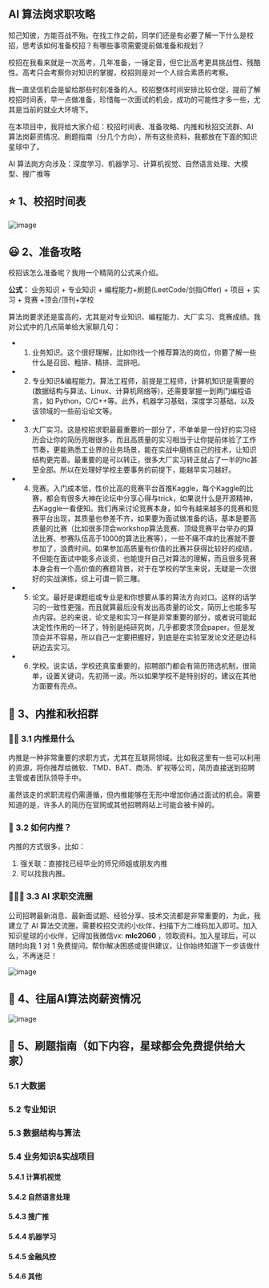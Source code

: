 ## AI 算法岗求职攻略

知己知彼，方能百战不殆。在找工作之前，同学们还是有必要了解一下什么是校招，思考该如何准备校招？有哪些事项需要提前做准备和规划？

校招在我看来就是一次高考，几年准备，一锤定音，但它比高考更具挑战性、残酷性。高考只会考察你对知识的掌握，校招则是对一个人综合素质的考察。

我一直坚信机会是留给那些时刻准备的人。校招整体时间安排比较仓促，提前了解校招时间表，早一点做准备，珍惜每一次面试的机会，成功的可能性才多一些，尤其是当前的就业大环境下。

在本项目中，我将给大家介绍：校招时间表、准备攻略、内推和秋招交流群、AI 算法岗薪资情况、刷题指南（分几个方向），所有这些资料，我都放在下面的知识星球中了。

AI 算法岗方向涉及：深度学习、机器学习、计算机视觉、自然语言处理、大模型、搜广推等

## :star: 1、校招时间表

![image](https://user-images.githubusercontent.com/76510785/233392629-2a39a179-94b7-41b4-8a5f-85804af1150a.png)

## :smiley: 2、准备攻略

校招该怎么准备呢？我用一个精简的公式来介绍。

**公式：** 业务知识 + 专业知识 + 编程能力+刷题(LeetCode/剑指Offer) + 项目 + 实习 + 竞赛 +顶会/顶刊+学校

算法岗要求还是蛮高的，尤其是对专业知识、编程能力、大厂实习、竞赛成绩。我对公式中的几点简单给大家聊几句：

- 1. 业务知识。这个很好理解，比如你找一个推荐算法的岗位，你要了解一些什么是召回、粗排、精排、混排吧。
- 2. 专业知识&编程能力。算法工程师，前提是工程师，计算机知识是需要的(数据结构与算法、Linux、计算机网络等)，还需要掌握一到两门编程语言，如 Python，C/C++等。此外，机器学习基础，深度学习基础，以及该领域的一些前沿论文等。
- 3. 大厂实习。这是校招求职最最重要的一部分了，不单单是一份好的实习经历会让你的简历亮眼很多，而且高质量的实习相当于让你提前体验了工作节奏，更能熟悉工业界的业务场景，能在实战中磨练自己的技术，让知识结构更完善。最重要的是可以转正，很多大厂实习转正就占了一半的hc甚至全部。所以在处理好学校主要事务的前提下，能越早实习越好。
- 4. 竞赛。入门成本低，性价比高的竞赛平台首推Kaggle，每个Kaggle的比赛，都会有很多大神在论坛中分享心得与trick，如果说什么是开源精神，去Kaggle一看便知。我们再来讨论竞赛本身，如今有越来越多的竞赛和竞赛平台出现，其质量也参差不齐，如果要为面试做准备的话，基本是要高质量的比赛（比如很多顶会workshop算法竞赛、顶级竞赛平台举办的算法比赛、参赛队伍高于1000的算法比赛等），一些不痛不痒的比赛就不要参加了，浪费时间。如果参加高质量有价值的比赛并获得比较好的成绩，不但能在面试中能多点谈资，也能提升自己对算法的理解，而且很多竞赛本身会有一个高价值的赛题背景，对于在学校的学生来说，无疑是一次很好的实战演练，综上可谓一箭三雕。
- 5. 论文。最好是课题组或专业是和你想要从事的算法方向对口。这样的话学习的一致性更强，而且就算最后没有发出高质量的论文，简历上也能多写点内容。总的来说，论文是和实习一样是非常重要的部分，或者说可能起决定性作用的一环了，特别是纯研究岗，几乎都要求顶会paper。但是发顶会并不容易，所以自己一定要把握好，到底是在实验室发论文还是边科研边去实习。
- 6. 学校。说实话，学校还真蛮重要的，招聘部门都会有简历筛选机制，很简单，设置关键词，先初筛一波。所以如果学校不是特别好的，建议在其他方面要有亮点。

## :1234: 3、内推和秋招群

### :technologist: 3.1 内推是什么

内推是一种非常重要的求职方式，尤其在互联网领域。比如我这里有一些可以利用的资源，将你推荐给微软、TMD、BAT、商汤、旷视等公司，简历直接送到招聘主管或者团队领导手中。

虽然该走的求职流程仍需遵循，但内推能够在无形中增加你通过面试的机会。需要知道的是，许多人的简历在官网或其他招聘网站上可能会被卡掉的。

### :monkey: 3.2 如何内推？

内推的方式很多，比如：
1. 强关联：直接找已经毕业的师兄师姐或朋友内推
2. 可以找我内推。

### :people_holding_hands: 3.3 AI 求职交流圈

公司招聘最新消息、最新面试题、经验分享、技术交流都是非常重要的，为此，我建立了 AI 算法交流圈，需要校招交流的小伙伴，扫描下方二维码加入即可。加入知识星球的小伙伴，记得加我微信vx: **mlc2060** ，领取资料。加入星球后，可以随时向我 1 对 1 免费提问。帮你解决困惑或提供建议，让你始终知道下一步该做什么，不再迷茫！

![image](https://user-images.githubusercontent.com/76510785/233401242-1d0d3ea3-6a24-4281-9d32-0b82e325ff51.png)

## :closed_book: 4、往届AI算法岗薪资情况

![image](https://user-images.githubusercontent.com/76510785/233408998-f081b0c1-2176-49f7-b220-04e518ce3e86.png)

## :mega: 5、刷题指南（如下内容，星球都会免费提供给大家）

### 5.1 大数据

### 5.2 专业知识

### 5.3 数据结构与算法

### 5.4 业务知识&实战项目

#### 5.4.1 计算机视觉

#### 5.4.2 自然语言处理

#### 5.4.3 搜广推

#### 5.4.4 机器学习

#### 5.4.5 金融风控

#### 5.4.6 其他


